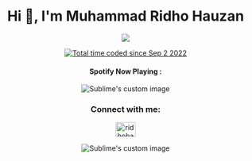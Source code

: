 <h1 align="center">Hi 👋, I'm Muhammad Ridho Hauzan</h1>

<p align="center">
  <img src="[https://dcbadge.vercel.app/api/shield/421870331318239246](https://dcbadge.vercel.app/api/shield/421870331318239246)"/>
</p>
<p align="center">
<a href="https://wakatime.com/@965d9741-7899-45af-ad82-711cd7f455b8"><img src="https://wakatime.com/badge/user/965d9741-7899-45af-ad82-711cd7f455b8.svg" alt="Total time coded since Sep 2 2022" /></a>
</p>
<h4 align="center">Spotify Now Playing :</h4>
<p align="center">
  <img src="https://spotify-github-profile.vercel.app/api/view?uid=316irjmno7r5442m3epu4r46z5bm&cover_image=true&theme=novatorem&show_offline=false&background_color=121212&bar_color=53b14f&bar_color_cover=false" alt="Sublime's custom image"/>
</p>



<h3 align="center">Connect with me:</h3>
<p align="center">
<a href="https://fb.com/ridhohauzan1" target="blank"><img align="center" src="https://raw.githubusercontent.com/rahuldkjain/github-profile-readme-generator/master/src/images/icons/Social/facebook.svg" alt="ridhohauzan1" height="30" width="40" /></a>
</p>

<p align="center">
<img src="https://github-profile-trophy.vercel.app/?username=rdhhauzan&no-frame=true&theme=dark_lover" alt="Sublime's custom image"/>
</p>
